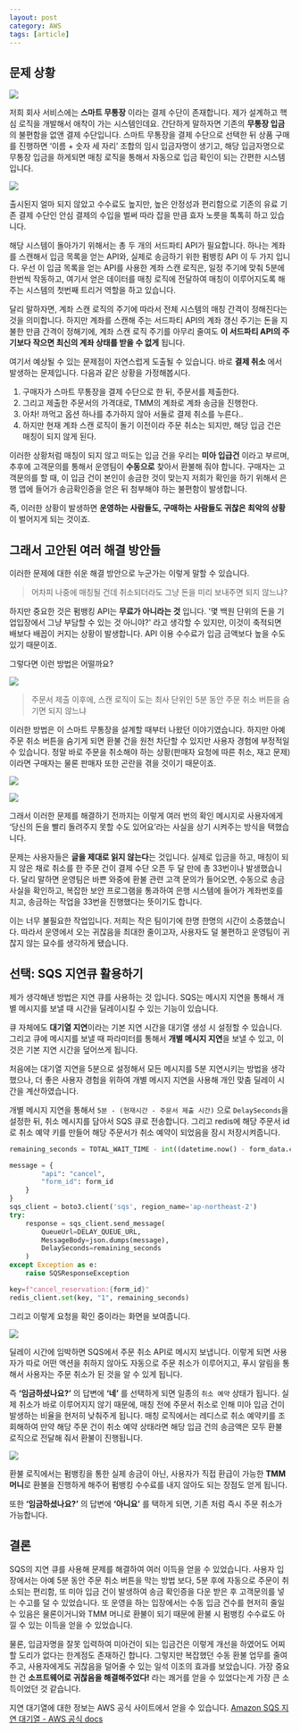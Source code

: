```yaml
---
layout: post
category: AWS
tags: [article]
---
```


## 문제 상황
![](https://velog.velcdn.com/images/leehjhjhj/post/f82655a4-d5d8-48f3-80a0-c3da71f1e9ba/image.png)

저희 회사 서비스에는 **스마트 무통장** 이라는 결제 수단이 존재합니다. 제가 설계하고 핵심 로직을 개발해서 애착이 가는 시스템인데요. 간단하게 말하자면 기존의 **무통장 입금**의 불편함을 없앤 결제 수단입니다.
스마트 무통장을 결제 수단으로 선택한 뒤 상품 구매를 진행하면 ‘이름 + 숫자 세 자리’ 조합의 임시 입금자명이 생기고, 해당 입금자명으로 무통장 입금을 하게되면 매칭 로직을 통해서 자동으로 입금 확인이 되는 간편한 시스템입니다.

![](https://velog.velcdn.com/images/leehjhjhj/post/e9fe9a45-a834-46e1-b0b0-09acbcdb0860/image.png)


출시된지 얼마 되지 않았고 수수료도 높지만, 높은 안정성과 편리함으로 기존의 유료 기존 결제 수단인 안심 결제의 수입을 벌써 따라 잡을 만큼 효자 노릇을 톡톡히 하고 있습니다. 

해당 시스템이 돌아가기 위해서는 총 두 개의 서드파티 API가 필요합니다. 하나는 계좌를 스캔해서 입금 목록을 얻는 API와, 실제로 송금하기 위한 펌뱅킹 API 이 두 가지 입니다. 우선 이 입금 목록을 얻는 API를 사용한 계좌 스캔 로직은, 일정 주기에 맞춰 5분에 한번씩 작동하고, 여기서 얻은 데이터를 매칭 로직에 전달하여 매칭이 이루어지도록 해주는 시스템의 첫번째 트리거 역할을 하고 있습니다.

달리 말하자면, 계좌 스캔 로직의 주기에 따라서 전체 시스템의 매칭 간격이 정해진다는 것을 의미합니다. 하지만 계좌를 스캔해 주는 서드파티 API의 계좌 갱신 주기는 돈을 지불한 만큼 간격이 정해기에, 계좌 스캔 로직 주기를 아무리 줄여도 **이 서드파티 API의 주기보다 작으면 최신의 계좌 상태를 받을 수 없게** 됩니다.

여기서 예상될 수 있는 문제점이 자연스럽게 도출될 수 있습니다. 바로 **결제 취소** 에서 발생하는 문제입니다. 다음과 같은 상황을 가정해봅시다.

1. 구매자가 스마트 무통장을 결제 수단으로 한 뒤, 주문서를 제출한다.
2. 그리고 제출한 주문서의 가격대로, TMM의 계좌로 계좌 송금을 진행한다.
3. 아차! 까먹고 옵션 하나를 추가하지 않아 서둘로 결제 취소를 누른다..
4. 하지만 현재 계좌 스캔 로직이 돌기 이전이라 주문 취소는 되지만, 해당 입금 건은 매칭이 되지 않게 된다.

이러한 상황처럼 매칭이 되지 않고 떠도는 입금 건을 우리는 **미아 입급건** 이라고 부르며, 추후에 고객문의를 통해서 운영팀이 **수동으로** 찾아서 환불해 줘야 합니다. 구매자는 고객문의를 할 때, 이 입금 건이 본인이 송금한 것이 맞는지 저희가 확인을 하기 위해서 은행 앱에 들어가 송금확인증을 얻은 뒤 첨부해야 하는 불편함이 발생합니다.

즉, 이러한 상황이 발생하면 **운영하는 사람들도, 구매하는 사람들도 귀찮은 최악의 상황**이 벌어지게 되는 것이죠.

## 그래서 고안된 여러 해결 방안들

이러한 문제에 대한 쉬운 해결 방안으로 누군가는 이렇게 말할 수 있습니다.

> 어차피 나중에 매칭될 건데 취소되더라도 그냥 돈을 미리 보내주면 되지 않느냐?

하지만 중요한 것은 펌뱅킹 API는 **무료가 아니라는 것** 입니다. '몇 백원 단위의 돈을 기업입장에서 그냥 부담할 수 있는 것 아니야?' 라고 생각할 수 있지만, 이것이 축적되면 배보다 배꼽이 커지는 상황이 발생합니다. API 이용 수수료가 입금 금액보다 높을 수도 있기 때문이죠.

그렇다면 이런 방법은 어떨까요?

![](https://velog.velcdn.com/images/leehjhjhj/post/12cae668-b56c-46dc-a250-6c944b427980/image.png)


> 주문서 제출 이후에, 스캔 로직이 도는 최사 단위인 5분 동안 주문 취소 버튼을 숨기면 되지 않느냐

이러한 방법은 이 스마트 무통장을 설계할 때부터 나왔던 이야기였습니다. 하지만 아예 주문 취소 버튼을 숨기게 되면 환불 건을 원천 차단할 수 있지만 사용자 경험에 부정적일 수 있습니다. 정말 바로 주문을 취소해야 하는 상황(판매자 요청에 따른 취소, 재고 문제)이라면 구매자는 물론 판매자 또한 곤란을 겪을 것이기 때문이죠.

![](https://velog.velcdn.com/images/leehjhjhj/post/cc68eac6-1174-4fb1-aa93-1fbe75926d83/image.png)

![](https://velog.velcdn.com/images/leehjhjhj/post/dcb0a569-d4d5-4593-a346-d6d04e804d96/image.png)


그래서 이러한 문제를 해결하기 전까지는 이렇게 여러 번의 확인 메시지로 사용자에게 ‘당신의 돈을 빨리 돌려주지 못할 수도 있어요’라는 사실을 상기 시켜주는 방식을 택했습니다.

문제는 사용자들은 **글을 제대로 읽지 않는다**는 것입니다. 실제로 입금을 하고, 매칭이 되지 않은 채로 취소를 한 주문 건이 결제 수단 오픈 두 달 만에 총 33번이나 발생했습니다. 달리 말하면 운영팀은 바쁜 와중에 환불 관련 고객 문의가 들어오면, 수동으로 송금 사실을 확인하고, 복잡한 보안 프로그램을 통과하여 은행 시스템에 들어가 계좌번호를 치고, 송금하는 작업을 33번을 진행했다는 뜻이기도 합니다.

이는 너무 불필요한 작업입니다. 저희는 작은 팀이기에 한명 한명의 시간이 소중했습니다. 따라서 운영에서 오는 귀찮음을 최대한 줄이고자, 사용자도 덜 불편하고 운영팀이 귀찮지 않는 묘수를 생각하게 됐습니다.

## 선택: SQS 지연큐 활용하기

제가 생각해낸 방법은 지연 큐를 사용하는 것 입니다. SQS는 메시지 지연을 통해서 개별 메시지를 보낼 때 시간을 딜레이시킬 수 있는 기능이 있습니다.

큐 자체에도 **대기열 지연**이라는 기본 지연 시간을 대기열 생성 시 설정할 수 있습니다. 그리고 큐에 메시지를 보낼 때 파라미터를 통해서 **개별 메시지 지연**을 보낼 수 있고, 이것은 기본 지연 시간을 덮어쓰게 됩니다.

처음에는 대기열 지연을 5분으로 설정해서 모든 메시지를 5분 지연시키는 방법을 생각했으나, 더 좋은 사용자 경험을 위하여 개별 메시지 지연을 사용해 개인 맞춤 딜레이 시간을 계산하였습니다.

개별 메시지 지연을 통해서 `5분 - (현재시간 - 주문서 제출 시간)` 으로 `DelaySeconds`을 설정한 뒤, 취소 메시지를 담아서 SQS 큐로 전송합니다. 그리고 redis에 해당 주문서 id로 취소 예약 키를 만들어 해당 주문서가 취소 예약이 되었음을 잠시 저장시켜줍니다.

```python
remaining_seconds = TOTAL_WAIT_TIME - int((datetime.now() - form_data.crt_date).total_seconds())

message = {
	    "api": "cancel",
	    "form_id": form_id
    }
}
sqs_client = boto3.client('sqs', region_name='ap-northeast-2')
try:
    response = sqs_client.send_message(
        QueueUrl=DELAY_QUEUE_URL,
        MessageBody=json.dumps(message),
        DelaySeconds=remaining_seconds
    )
except Exception as e:
    raise SQSResponseException

key=f"cancel_reservation:{form_id}"
redis_client.set(key, "1", remaining_seconds)

```

그리고 이렇게 요청을 확인 중이라는 화면을 보여줍니다.

![](https://velog.velcdn.com/images/leehjhjhj/post/f23c6f43-aa53-48c4-9159-bdb3647eb305/image.png)


딜레이 시간에 임박하면 SQS에서 주문 취소 API로 메시지 보냅니다. 이렇게 되면 사용자가 따로 어떤 액션을 취하지 않아도 자동으로 주문 취소가 이루어지고, 푸시 알림을 통해서 사용자는 주문 취소가 된 것을 알 수 있게 됩니다.

즉 **‘임금하셨나요?’** 의 답변에 **‘네’** 를 선택하게 되면 일종의 `취소 예약` 상태가 됩니다. 실제 취소가 바로 이루어지지 않기 때문에, 매칭 전에 주문서 취소로 인해 미아 입금 건이 발생하는 비율을 현저히 낮춰주게 됩니다. 매칭 로직에서는 레디스로 취소 예약키를 조회해하여 만약 해당 주문 건이 취소 예약 상태라면 해당 입금 건의 송금액은 모두 환불 로직으로 전달해 줘서 환불이 진행됩니다.

![](https://velog.velcdn.com/images/leehjhjhj/post/bbdbb05e-6127-40b4-b1c3-0ca08ed5a07d/image.png)


환불 로직에서는 펌뱅킹을 통한 실제 송금이 아닌, 사용자가 직접 환급이 가능한 **TMM 머니**로 환불을 진행하게 해주어 펌뱅킹 수수료를 내지 않아도 되는 장점도 얻게 됩니다.

또한 **‘임금하셨나요?’** 의 답변에 **‘아니요’** 를 택하게 되면, 기존 처럼 즉시 주문 취소가 가능합니다.

## 결론

SQS의 지연 큐를 사용해 문제를 해결하여 여러 이득을 얻을 수 있었습니다. 사용자 입장에서는 아예 5분 동안 주문 취소 버튼을 막는 방법 보다, 5분 후에 자동으로 주문이 취소되는 편리함, 또 미아 입금 건이 발생하여 송금 확인증을 다운 받은 후 고객문의를 넣는 수고를 덜 수 있었습니다. 또 운영을 하는 입장에서는 수동 입금 건수를 현저히 줄일 수 있음은 물론이거니와 TMM 머니로 환불이 되기 때문에 환불 시 펌뱅킹 수수료도 아낄 수 있는 이득을 얻을 수 있었습니다.

물론, 입금자명을 잘못 입력하여 미아건이 되는 입금건은 이렇게 개선을 하였어도 어찌할 도리가 없다는 한계점도 존재하긴 합니다. 그렇지만 복잡했던 수동 환불 업무를 줄여주고, 사용자에게도 귀찮음을 덜어줄 수 있는 일석 이조의 효과를 보았습니다.
가장 중요한 건 **소프트웨어로 귀찮음을 해결해주었다!** 라는 쾌거를 얻을 수 있었다는게 가장 큰 소득이었던 것 같습니다.

지연 대기열에 대한 정보는 AWS 공식 사이트에서 얻을 수 있습니다.
[Amazon SQS 지연 대기열 - AWS 공식 docs](https://docs.aws.amazon.com/ko_kr/AWSSimpleQueueService/latest/SQSDeveloperGuide/sqs-delay-queues.html)